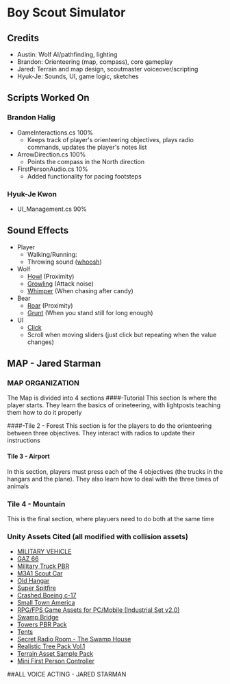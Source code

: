 # Boy Scout Simulator
## Credits
- Austin: Wolf AI/pathfinding, lighting
- Brandon: Orienteering (map, compass), core gameplay
- Jared: Terrain and map design, scoutmaster voiceover/scripting
- Hyuk-Je: Sounds, UI, game logic, sketches

## Scripts Worked On
### Brandon Halig
- GameInteractions.cs 100%
    - Keeps track of player's orienteering objectives, plays radio commands, updates the player's notes list
- ArrowDirection.cs 100%
    - Points the compass in the North direction
- FirstPersonAudio.cs 10%
    - Added functionality for pacing footsteps

### Hyuk-Je Kwon
- UI_Management.cs 90%

## Sound Effects
- Player
    - Walking/Running:
    - Throwing sound ([whoosh](https://www.youtube.com/watch?v=woxWw37zRVc))
- Wolf
    - [Howl](https://www.youtube.com/watch?v=jJYwipRvS5Y) (Proximity)
    - [Growling](https://www.youtube.com/watch?v=E7Iia8DUxrc) (Attack noise)
    - [Whimper](https://www.youtube.com/watch?v=LUql_PGq3is) (When chasing after candy)
- Bear
    - [Roar](https://www.youtube.com/watch?v=FAglo3Ohpes) (Proximity)
    - [Grunt](https://www.youtube.com/watch?v=EL9AtDgfzNc) (When you stand still for long enough)
- UI
    - [Click](https://www.youtube.com/watch?v=vzfqwCu2hi4)
    - Scroll when moving sliders (just click but repeating when the value changes)

## MAP - Jared Starman
### MAP ORGANIZATION
The Map is divided into 4 sections
####-Tutorial
This section Is where the player starts. They learn the basics of orineteering, with lightposts teaching them how to do it properly

####-Tile 2 - Forest
This section is for the players to do the orienteering between three objectives. They interact with radios to update their instructions

#### Tile 3 - Airport
In this section, players must press each of the 4 objectives (the trucks in the hangars and the plane). They also learn how to deal with the three times of animals

### Tile 4 - Mountain
This is the final section, where playuers need to do both at the same time

### Unity Assets Cited (all modified with collision assets)
- [MILITARY VEHICLE](https://assetstore.unity.com/packages/3d/vehicles/land/military-vehicle-9225)
- [GAZ 66](https://assetstore.unity.com/publishers/2837)
- [Military Truck PBR](https://assetstore.unity.com/packages/3d/vehicles/land/military-truck-pbr-41450)
- [M3A1 Scout Car](https://assetstore.unity.com/packages/3d/vehicles/land/m3a1-scout-car-53149)
- [Old Hangar](https://assetstore.unity.com/packages/3d/environments/historic/old-hangar-119037)
- [Super Spitfire](https://assetstore.unity.com/packages/3d/vehicles/air/super-spitfire-53217)
- [Crashed Boeing c-17](https://assetstore.unity.com/packages/3d/environments/industrial/crashed-boeing-c-17-globemaster-iii-133633)
- [Small Town America](https://assetstore.unity.com/packages/3d/small-town-america-streets-free-59759)
- [RPG/FPS Game Assets for PC/Mobile (Industrial Set v2.0)](https://assetstore.unity.com/packages/3d/environments/industrial/rpg-fps-game-assets-for-pc-mobile-industrial-set-v2-0-86679)
- [Swamp Bridge](https://assetstore.unity.com/packages/3d/props/exterior/swamp-bridge-71515)
- [Towers PBR Pack](https://assetstore.unity.com/packages/3d/environments/towers-pbr-pack-95705)
- [Tents](https://assetstore.unity.com/packages/3d/environments/towers-pbr-pack-95705)
- [Secret Radio Room - The Swamp House](https://assetstore.unity.com/packages/3d/environments/secret-radio-room-the-swamp-house-155339)
- [Realistic Tree Pack Vol.1](https://assetstore.unity.com/packages/3d/vegetation/trees/realistic-tree-pack-vol-1-50418)
- [Terrain Asset Sample Pack](https://assetstore.unity.com/packages/3d/environments/landscapes/terrain-sample-asset-pack-145808)
- [Mini First Person Controller](https://assetstore.unity.com/packages/tools/input-management/mini-first-person-controller-174710)

##ALL VOICE ACTING - JARED STARMAN


